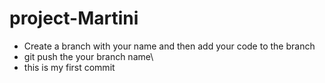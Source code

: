 # project-Martini
- Create a branch with your name and then add your code to the branch
- git push the your branch name\
- this is my first commit
